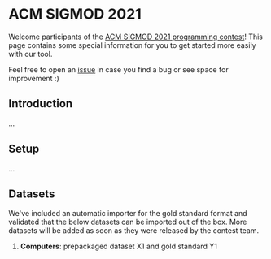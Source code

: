 # ACM SIGMOD 2021

Welcome participants of the [ACM SIGMOD 2021 programming contest](https://dbgroup.ing.unimore.it/sigmod21contest/)! This page contains some special information for you to get
started more easily with our tool.

Feel free to open an [issue](https://github.com/HPI-Information-Systems/snowman/issues/new/choose) in case you find a bug or see space for improvement :)

## Introduction

...

## Setup

...

## Datasets

We've included an automatic importer for the gold standard format and validated that the below datasets can be imported
out of the box. More datasets will be added as soon as they were released by the contest team.

1. **Computers**: prepackaged dataset X1 and gold standard Y1
